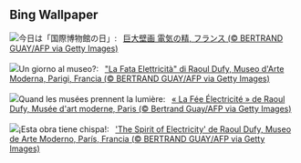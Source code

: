 ## Bing Wallpaper
![](https://www.bing.com/th?id=OHR.DufyRoom_JA-JP7244878631_UHD.jpg&w=1000)今日は「国際博物館の日」:&nbsp;&ensp;[巨大壁画 電気の精, フランス (© BERTRAND GUAY/AFP via Getty Images)](https://www.bing.com/th?id=OHR.DufyRoom_JA-JP7244878631_UHD.jpg)
<br><br/>
![](https://www.bing.com/th?id=OHR.DufyRoom_IT-IT9020627686_UHD.jpg&w=1000)Un giorno al museo?:&nbsp;&ensp;["La Fata Elettricità" di Raoul Dufy, Museo d'Arte Moderna, Parigi, Francia (© BERTRAND GUAY/AFP via Getty Images)](https://www.bing.com/th?id=OHR.DufyRoom_IT-IT9020627686_UHD.jpg)
<br><br/>
![](https://www.bing.com/th?id=OHR.DufyRoom_FR-FR5402586518_UHD.jpg&w=1000)Quand les musées prennent la lumière:&nbsp;&ensp;[« La Fée Électricité » de Raoul Dufy, Musée d'art moderne, Paris (© Bertrand Guay/AFP via Getty Images)](https://www.bing.com/th?id=OHR.DufyRoom_FR-FR5402586518_UHD.jpg)
<br><br/>
![](https://www.bing.com/th?id=OHR.DufyRoom_ES-ES6280339322_UHD.jpg&w=1000)¡Esta obra tiene chispa!:&nbsp;&ensp;['The Spirit of Electricity' de Raoul Dufy, Museo de Arte Moderno, París, Francia (© BERTRAND GUAY/AFP via Getty Images)](https://www.bing.com/th?id=OHR.DufyRoom_ES-ES6280339322_UHD.jpg)
<br><br/>
